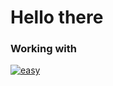 <!DOCTYPE html>
<html>
	<head>
		<h1>Hello there</h1>
	</head>
	<body>
		<h3>Working with</h3>
		<a href="https://imgbb.com/"><img src="https://i.ibb.co/P5xrbKz/easy.png" alt="easy" border="0"></a>
	</body>
</html>
